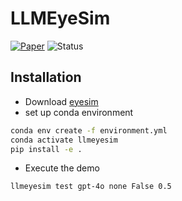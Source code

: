 # LLMEyeSim
[![Paper](https://img.shields.io/badge/Paper-View-green?style=flat&logo=adobeacrobatreader)](https://arxiv.org/abs/2408.03515)
![Status](https://img.shields.io/badge/Status-Work%20in%20Progress-yellow)

## Installation

- Download [eyesim](https://roblab.org/eyesim/)
- set up conda environment
```bash
conda env create -f environment.yml
conda activate llmeyesim
pip install -e .
```
- Execute the demo
```bash
llmeyesim test gpt-4o none False 0.5
```
